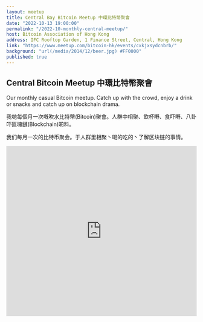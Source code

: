 ```yaml
---
layout: meetup
title: Central Bay Bitcoin Meetup 中環比特幣聚會
date: "2022-10-13 19:00:00"
permalink: "/2022-10-monthly-central-meetup/"
host: Bitcoin Association of Hong Kong
address: IFC Rooftop Garden, 1 Finance Street, Central, Hong Kong
link: "https://www.meetup.com/bitcoin-hk/events/cxkjxsydcnbrb/"
background: "url(/media/2014/12/beer.jpg) #FF0000"
published: true
---
```


## Central Bitcoin Meetup 中環比特幣聚會

Our monthly casual Bitcoin meetup. Catch up with the crowd, enjoy a drink or snacks and catch up on blockchain drama.

我哋每個月一次嘅吹水比特幣(Bitcoin)聚會。人群中相聚、飲杯嘢、食吓嘢、八卦吓區塊鏈(Blockchain)啲料。

我们每月一次的比特币聚会。于人群里相聚丶喝的吃的丶了解区块链的事情。

<iframe src="https://www.google.com/maps/embed?pb=!1m18!1m12!1m3!1d3691.793922721032!2d114.15370012908717!3d22.285794838412556!2m3!1f0!2f0!3f0!3m2!1i1024!2i768!4f13.1!3m3!1m2!1s0x34040062f9776f67%3A0x9c17d0ad30a377c7!2sIFC%20Rooftop%20Garden!5e0!3m2!1sen!2sca!4v1663630322641!5m2!1sen!2sca" width="100%" height="450" style="border:0;" allowfullscreen="" loading="lazy" referrerpolicy="no-referrer-when-downgrade"></iframe>
